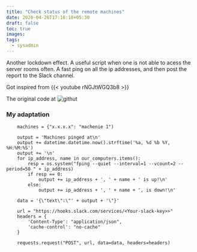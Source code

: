 ```yaml
---
title: "Check status of the remote machines"
date: 2020-04-26T17:16:18+05:30
draft: false
toc: true
images:
tags: 
  - sysadmin
---
```


Another lockdown effect. A useful script when one is not able to acess
the server rooms often. A fast ping on all the ip addresses, and then
post the report to the Slack channel.

Got inspired from {{< youtube rNGJtWGQ3b8 >}}

The original code at ![githut](https://github.com/ginathegenius/vbrownbag-demo.git)

### My adaptation

```
    machines = {"x.x.x.x": "machenie 1")

    output = 'Machines pinged at\n'
    output += datetime.datetime.now().strftime('%a, %d %b %Y, %H:%M:%S')
    output += '\n'
    for ip_address, name in our_computers.items():
        resp = os.system("fping --quiet --interval=1 --vcount=2 --period=50 " + ip_address)
        if resp == 0:
            output += ip_address + ', ' + name + ' is up!\n'
        else:
            output += ip_address + ', ' + name + ', is down!\n'

    data = '{\"text\":\"' + output + '\"}'

    url = "https://hooks.slack.com/services/<Your-slack-key>>"
    headers = {
        'Content-Type': "application/json",
        'cache-control': "no-cache"
    }

    requests.request("POST", url, data=data, headers=headers)
```
